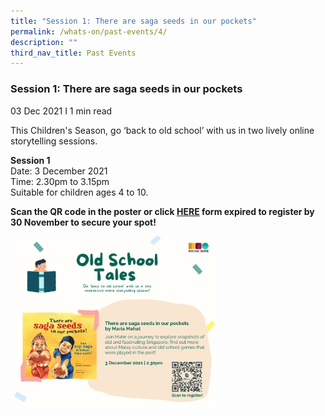 ```yaml
---
title: "Session 1: There are saga seeds in our pockets"
permalink: /whats-on/past-events/4/
description: ""
third_nav_title: Past Events
---
```

### **Session 1: There are saga seeds in our pockets**
03 Dec 2021 I 1 min read

This Children's Season, go ‘back to old school’ with us in two lively online storytelling sessions.

**Session 1**<br>
Date: 3 December 2021<br>
Time: 2.30pm to 3.15pm<br>
Suitable for children ages 4 to 10.

**Scan the QR code in the poster or click [HERE](https://form.gov.sg/#!/617b47215a4e0d0012d5a0c2) **form expired** to register by 30 November to secure your spot!**

<p><a href="">  
<img style="width:65%" src="/images/pastevent4.png">  
</a></p>
